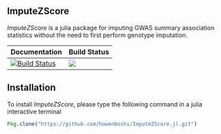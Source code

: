 ## ImputeZScore

*ImputeZScore* is a julia package for imputing GWAS summary association
statistics without the need to first perform genotype imputation.

| **Documentation** | **Build Status** |
|-------------------|------------------|
| [![Build Status](https://travis-ci.org/huwenboshi/ImputeZscore.jl.svg?branch=master)](https://travis-ci.org/huwenboshi/ImputeZScore.jl) | [![](https://img.shields.io/badge/docs-latest-blue.svg)](https://huwenboshi.github.io/ImputeZScore.jl) |

## Installation

To install *ImputeZScore*, please type the following command in a julia
interactive terminal
```julia
Pkg.clone("https://github.com/huwenboshi/ImputeZScore.jl.git")
```
